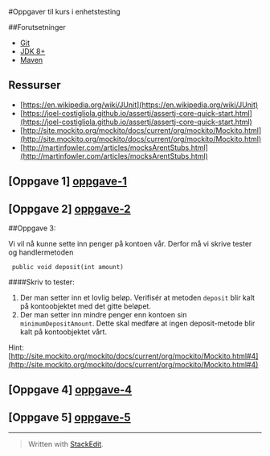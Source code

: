 #Oppgaver til kurs i enhetstesting

##Forutsetninger

 - [Git](https://git-scm.com/)
 - [JDK 8+](http://www.oracle.com/technetwork/java/javase/downloads/index.html)
 - [Maven](https://maven.apache.org/)

## Ressurser

 - [https://en.wikipedia.org/wiki/JUnit](https://en.wikipedia.org/wiki/JUnit)
 - [https://joel-costigliola.github.io/assertj/assertj-core-quick-start.html](https://joel-costigliola.github.io/assertj/assertj-core-quick-start.html)
 - [http://site.mockito.org/mockito/docs/current/org/mockito/Mockito.html](http://site.mockito.org/mockito/docs/current/org/mockito/Mockito.html)
 - [http://martinfowler.com/articles/mocksArentStubs.html](http://martinfowler.com/articles/mocksArentStubs.html)

## [Oppgave 1] [oppgave-1]
## [Oppgave 2] [oppgave-2]

##Oppgave 3:

Vi vil nå kunne sette inn penger på kontoen vår. Derfor må vi skrive tester og handlermetoden

	 public void deposit(int amount)

####Skriv to tester:

 1. Der man setter inn et lovlig beløp. Verifisér at metoden `deposit` blir kalt på kontoobjektet med det gitte beløpet.
 2. Der man setter inn mindre penger enn kontoen sin `minimumDepositAmount`. Dette skal medføre at ingen deposit-metode blir kalt på kontoobjektet vårt.

Hint:  [http://site.mockito.org/mockito/docs/current/org/mockito/Mockito.html#4](http://site.mockito.org/mockito/docs/current/org/mockito/Mockito.html#4)

## [Oppgave 4] [oppgave-4]
## [Oppgave 5] [oppgave-5]
----------

> Written with [StackEdit](https://stackedit.io/).

[oppgave-1]: https://github.com/mesan/kurs-enhetstesting/tree/oppgave-1
[oppgave-2]: https://github.com/mesan/kurs-enhetstesting/tree/oppgave-2
[oppgave-3]: https://github.com/mesan/kurs-enhetstesting/tree/oppgave-3
[oppgave-4]: https://github.com/mesan/kurs-enhetstesting/tree/oppgave-4
[oppgave-5]: https://github.com/mesan/kurs-enhetstesting/tree/oppgave-5
